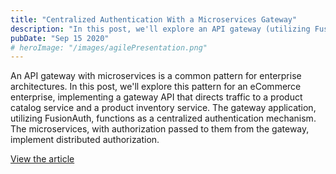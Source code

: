 ```yaml
---
title: "Centralized Authentication With a Microservices Gateway"
description: "In this post, we'll explore an API gateway (utilizing FusionAuth) with microservices pattern for an eCommerce enterprise."
pubDate: "Sep 15 2020"
# heroImage: "/images/agilePresentation.png"
---
```


An API gateway with microservices is a common pattern for enterprise architectures. In this post, we'll explore this pattern for an eCommerce enterprise, implementing a gateway API that directs traffic to a product catalog service and a product inventory service. The gateway application, utilizing FusionAuth, functions as a centralized authentication mechanism. The microservices, with authorization passed to them from the gateway, implement distributed authorization.

[View the article](https://fusionauth.io/blog/2020/09/15/microservices-gateway)
